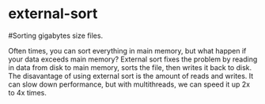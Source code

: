 # external-sort
#Sorting gigabytes size files.

Often times, you can sort everything in main memory, but what happen if your data exceeds main memory? 
External sort fixes the problem by reading in data from disk to main memory, sorts the file, then writes it back to disk. 
The disavantage of using external sort is the amount of reads and writes. It can slow down performance, but with multithreads, we can speed it up 2x to 4x times. 

